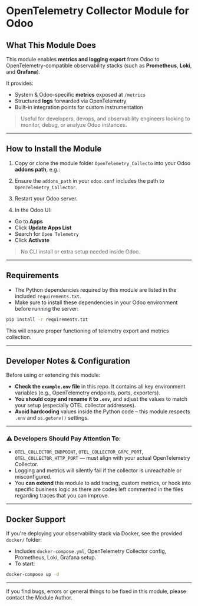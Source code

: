 # OpenTelemetry Collector Module for Odoo

## What This Module Does

This module enables **metrics and logging export** from Odoo to OpenTelemetry-compatible observability stacks (such as **Prometheus**, **Loki**, and **Grafana**).

It provides:

- System & Odoo-specific **metrics** exposed at `/metrics`
- Structured **logs** forwarded via OpenTelemetry
- Built-in integration points for custom instrumentation

> Useful for developers, devops, and observability engineers looking to monitor, debug, or analyze Odoo instances.

---

## How to Install the Module

1. Copy or clone the module folder `OpenTelemetry_Collecto` into your Odoo **addons path**, e.g.:

2. Ensure the `addons_path` in your `odoo.conf` includes the path to `OpenTelemetry_Collector`.

3. Restart your Odoo server.

4. In the Odoo UI:
- Go to **Apps**
- Click **Update Apps List**
- Search for `Open Telemetry `
- Click **Activate**

> No CLI install or extra setup needed inside Odoo.

---

## Requirements

- The Python dependencies required by this module are listed in the included `requirements.txt`.  
- Make sure to install these dependencies in your Odoo environment before running the server:  

```bash
pip install -r requirements.txt
```

This will ensure proper functioning of telemetry export and metrics collection.

---

## Developer Notes & Configuration

Before using or extending this module:

- **Check the `example.env` file** in this repo. It contains all key environment variables (e.g., OpenTelemetry endpoints, ports, exporters).
- **You should copy and rename it to `.env`**, and adjust the values to match your setup (especially OTEL collector addresses).
- **Avoid hardcoding** values inside the Python code – this module respects `.env` and `os.getenv()` settings.

---

### ⚠️ Developers Should Pay Attention To:

- `OTEL_COLLECTOR_ENDPOINT`, `OTEL_COLLECTOR_GRPC_PORT`, `OTEL_COLLECTOR_HTTP_PORT` — must align with your actual OpenTelemetry Collector.
- Logging and metrics will silently fail if the collector is unreachable or misconfigured.
- You **can extend** this module to add tracing, custom metrics, or hook into specific business logic as there are codes left commented in the files regarding traces that you can improve.

---

## Docker Support

If you're deploying your observability stack via Docker, see the provided `docker/` folder:

- Includes `docker-compose.yml`, OpenTelemetry Collector config, Prometheus, Loki, Grafana setup.
- To start:
```bash
docker-compose up -d
```

---

If you find bugs, errors or general things to be fixed in this module, please contact the Module Author.
